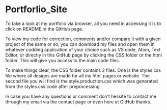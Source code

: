 # Portforlio_Site

To take a look at my portfolio via browser, all you need in accessing it is to click on README in the GitHub page.

To view my code for correction, comments and/or compare it with a given project of the same or so, you can download my files and open them in whatever codding application of your choice such as VS code, Atom, Text Editor, or directly in this GitHub page by clicking the CSS folder or the html folder. This will give you access to the main code files.

To make things clear, the CSS folder contains 2 files. One is the styles.css file where all designs are made for all my html pages or website. The second file you will find is the style.production.css which was generated from the styles.css code after preprocessing.

In case you have any questions or comment don’t  hessite to contact me through my email via the contact page or even here at GitHub thanks.
